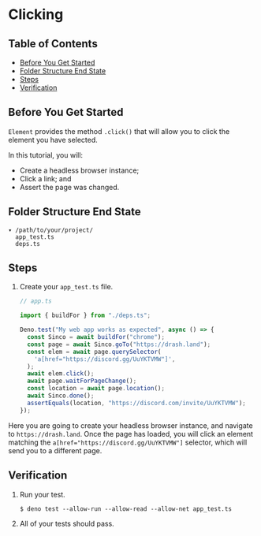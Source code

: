 # Clicking

## Table of Contents

- [Before You Get Started](#before-you-get-started)
- [Folder Structure End State](#folder-structure-end-state)
- [Steps](#steps)
- [Verification](#verification)

## Before You Get Started

`Element` provides the method `.click()` that will allow you to click the
element you have selected.

In this tutorial, you will:

- Create a headless browser instance;
- Click a link; and
- Assert the page was changed.

## Folder Structure End State

```text
▾ /path/to/your/project/
  app_test.ts
  deps.ts
```

## Steps

1. Create your `app_test.ts` file.

   ```typescript
   // app.ts

   import { buildFor } from "./deps.ts";

   Deno.test("My web app works as expected", async () => {
     const Sinco = await buildFor("chrome");
     const page = await Sinco.goTo("https://drash.land");
     const elem = await page.querySelector(
       'a[href="https://discord.gg/UuYKTVMW"]',
     );
     await elem.click();
     await page.waitForPageChange();
     const location = await page.location();
     await Sinco.done();
     assertEquals(location, "https://discord.com/invite/UuYKTVMW");
   });
   ```

Here you are going to create your headless browser instance, and navigate to
`https://drash.land`. Once the page has loaded, you will click an element
matching the `a[href="https://discord.gg/UuYKTVMW"]` selector, which will send
you to a different page.

## Verification

1. Run your test.

   ```shell
   $ deno test --allow-run --allow-read --allow-net app_test.ts
   ```

2. All of your tests should pass.
